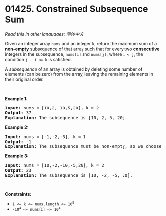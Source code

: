 # 01425. Constrained Subsequence Sum

  _Read this in other languages:_
    [_简体中文_](README.zh-CN.md)

<p>Given an integer array <code>nums</code> and an integer <code>k</code>, return the maximum sum of a <strong>non-empty</strong> subsequence of that array such that for every two <strong>consecutive</strong> integers in the subsequence, <code>nums[i]</code> and <code>nums[j]</code>, where <code>i &lt; j</code>, the condition <code>j - i &lt;= k</code> is satisfied.</p>

<p>A <em>subsequence</em> of an array is obtained by deleting some number of elements (can be zero) from the array, leaving the remaining elements in their original order.</p>

<p>&nbsp;</p>
<p><strong>Example 1:</strong></p>

<pre>
<strong>Input:</strong> nums = [10,2,-10,5,20], k = 2
<strong>Output:</strong> 37
<b>Explanation:</b> The subsequence is [10, 2, 5, 20].
</pre>

<p><strong>Example 2:</strong></p>

<pre>
<strong>Input:</strong> nums = [-1,-2,-3], k = 1
<strong>Output:</strong> -1
<b>Explanation:</b> The subsequence must be non-empty, so we choose the largest number.
</pre>

<p><strong>Example 3:</strong></p>

<pre>
<strong>Input:</strong> nums = [10,-2,-10,-5,20], k = 2
<strong>Output:</strong> 23
<b>Explanation:</b> The subsequence is [10, -2, -5, 20].
</pre>

<p>&nbsp;</p>
<p><strong>Constraints:</strong></p>

<ul>
	<li><code>1 &lt;= k &lt;= nums.length &lt;= 10<sup>5</sup></code></li>
	<li><code>-10<sup>4</sup> &lt;= nums[i] &lt;= 10<sup>4</sup></code></li>
</ul>

